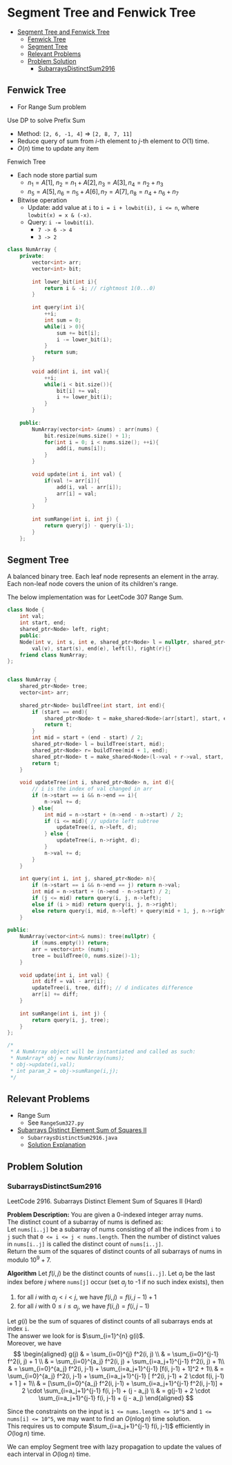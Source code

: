 # Segment Tree and Fenwick Tree
- [Segment Tree and Fenwick Tree](#segment-tree-and-fenwick-tree)
  - [Fenwick Tree](#fenwick-tree)
  - [Segment Tree](#segment-tree)
  - [Relevant Problems](#relevant-problems)
  - [Problem Solution](#problem-solution)
    - [SubarraysDistinctSum2916](#subarraysdistinctsum2916)


## Fenwick Tree 
- For Range Sum problem

Use DP to solve Prefix Sum
 * Method: `[2, 6, -1, 4]` $\Rightarrow$ `[2, 8, 7, 11]` 
 * Reduce query of sum from $i$-th element to $j$-th element to $O(1)$ time.
 * $O(n)$ time to update any item

Fenwich Tree
 * Each node store partial sum
   * $n_1 = A[1]$, $n_2 = n_1 + A[2], n_3 = A[3], n_4 = n_2 + n_3$
   * $n_5 = A[5], n_6 = n_5 + A[6], n_7 = A[7], n_8 = n_4 + n_6 + n_7$
 * Bitwise operation
   * Update: add value at `i` to `i = i + lowbit(i), i <= n`, where `lowbit(x) = x & (-x)`.
   * Query: `i -= lowbit(i)`.  
     * `7 -> 6 -> 4`
     * `3 -> 2`

```c++
class NumArray {
    private:
        vector<int> arr;
        vector<int> bit;
        
        int lower_bit(int i){
            return i & -i; // rightmost 1(0...0)
        }
        
        int query(int i){
            ++i;
            int sum = 0;
            while(i > 0){
                sum += bit[i];
                i -= lower_bit(i);
            }
            return sum;
        }
        
        void add(int i, int val){
            ++i;
            while(i < bit.size()){
                bit[i] += val;
                i += lower_bit(i);
            }
        }
        
    public:
        NumArray(vector<int> &nums) : arr(nums) {
            bit.resize(nums.size() + 1);
            for(int i = 0; i < nums.size(); ++i){
                add(i, nums[i]);
            }
        }
    
        void update(int i, int val) {
            if(val != arr[i]){
                add(i, val - arr[i]);
                arr[i] = val;
            }
        }
    
        int sumRange(int i, int j) {
            return query(j) - query(i-1);
        }
    };
```

## Segment Tree

A balanced binary tree.
Each leaf node represents an element in the array. Each non-leaf node covers the union of its children's range.

The below implementation was for LeetCode 307 Range Sum.
```c++
class Node {
    int val;
    int start, end;
    shared_ptr<Node> left, right;
    public:
    Node(int v, int s, int e, shared_ptr<Node> l = nullptr, shared_ptr<Node> r = nullptr):
        val(v), start(s), end(e), left(l), right(r){}
    friend class NumArray;
};


class NumArray {
    shared_ptr<Node> tree;
    vector<int> arr;
    
    shared_ptr<Node> buildTree(int start, int end){
        if (start == end){
            shared_ptr<Node> t = make_shared<Node>(arr[start], start, end);
            return t;
        }
        int mid = start + (end - start) / 2;
        shared_ptr<Node> l = buildTree(start, mid);
        shared_ptr<Node> r= buildTree(mid + 1, end);
        shared_ptr<Node> t = make_shared<Node>(l->val + r->val, start, end, l, r);
        return t;  
    }
    
    void updateTree(int i, shared_ptr<Node> n, int d){
        // i is the index of val changed in arr
        if (n->start == i && n->end == i){
            n->val += d;
        } else{
            int mid = n->start + (n->end - n->start) / 2;
            if (i <= mid){ // update left subtree
                updateTree(i, n->left, d);
            } else {
                updateTree(i, n->right, d);
            }
            n->val += d;
        }  
    }
    
    int query(int i, int j, shared_ptr<Node> n){
        if (n->start == i && n->end == j) return n->val;
        int mid = n->start + (n->end - n->start) / 2;
        if (j <= mid) return query(i, j, n->left);
        else if (i > mid) return query(i, j, n->right);
        else return query(i, mid, n->left) + query(mid + 1, j, n->right);
    }
    
public:
    NumArray(vector<int>& nums): tree(nullptr) {
        if (nums.empty()) return;
        arr = vector<int> (nums); 
        tree = buildTree(0, nums.size()-1);
    }
    
    void update(int i, int val) {
        int diff = val - arr[i];
        updateTree(i, tree, diff); // d indicates difference  
        arr[i] += diff;
    }
    
    int sumRange(int i, int j) {
        return query(i, j, tree);
    }
};

/*
 * A NumArray object will be instantiated and called as such:
 * NumArray* obj = new NumArray(nums);
 * obj->update(i,val);
 * int param_2 = obj->sumRange(i,j);
 */
```

## Relevant Problems
* Range Sum
  * See `RangeSum327.py`
* [Subarrays Distinct Element Sum of Squares II](https://leetcode.com/problems/subarrays-distinct-element-sum-of-squares-ii/description/)
  * `SubarraysDistinctSum2916.java` 
  * [Solution Explanation](#subarraysdistinctsum2916)


## Problem Solution

### SubarraysDistinctSum2916

LeetCode 2916. Subarrays Distinct Element Sum of Squares II (Hard)

**Problem Description:**
You are given a 0-indexed integer array nums. \
The distinct count of a subarray of nums is defined as: \
Let `nums[i..j]` be a subarray of nums consisting of all the indices from `i` to `j` such that `0 <= i <= j < nums.length`. 
Then the number of distinct values in `nums[i..j]` is called the distinct count of `nums[i..j]`. \
Return the sum of the squares of distinct counts of all subarrays of nums in modulo $10^9+7$. 

**Algorithm**
Let $f(i, j)$ be the distinct counts of `nums[i..j]`. 
Let $a_j$ be the last index before $j$ where `nums[j]` occur (set $a_j$ to -1 if no such index exists), then 
1. for all $i$ with $a_j < i < j$, we have $f(i, j) = f(i, j-1) + 1$
2. for all $i$ with $0  \le i \le a_j$, we have $f(i, j) = f(i, j-1)$

Let $g(i)$ be the sum of squares of distinct counts of all subarrays ends at index `i`. \
The answer we look for is $\sum_{i=1}^{n} g(i)$. \
Moreover, we have
$$
\begin{aligned}
    g(j) & = \sum_{i=0}^{j} f^2(i, j) \\
    & = \sum_{i=0}^{j-1} f^2(i, j) + 1 \\
    & = \sum_{i=0}^{a_j} f^2(i, j) + \sum_{i=a_j+1}^{j-1} f^2(i, j) + 1\\
    & = \sum_{i=0}^{a_j} f^2(i, j-1) + \sum_{i=a_j+1}^{j-1} [f(i, j-1) + 1]^2 + 1\\
    & = \sum_{i=0}^{a_j} f^2(i, j-1) + \sum_{i=a_j+1}^{j-1} [ f^2(i, j-1) + 2 \cdot f(i, j-1) + 1 ] + 1\\
    & = [\sum_{i=0}^{a_j} f^2(i, j-1) + \sum_{i=a_j+1}^{j-1} f^2(i, j-1)] + 2 \cdot \sum_{i=a_j+1}^{j-1} f(i, j-1) + (j - a_j) \\
    & = g(j-1) + 2 \cdot \sum_{i=a_j+1}^{j-1} f(i, j-1) + (j - a_j)
\end{aligned}
$$

Since the constraints on the input is 
`1 <= nums.length <= 10^5` and `1 <= nums[i] <= 10^5`, we may want to find an $O(n\log n)$ time solution. \
This requires us to compute $\sum_{i=a_j+1}^{j-1} f(i, j-1)$ efficiently in $O(\log n)$ time.

We can employ Segment tree with lazy propagation to update the values of each interval in $O(\log n)$ time.

